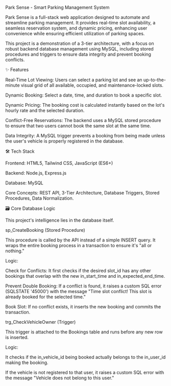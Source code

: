 Park Sense - Smart Parking Management System

Park Sense is a full-stack web application designed to automate and streamline parking management. It provides real-time slot availability, a seamless reservation system, and dynamic pricing, enhancing user convenience while ensuring efficient utilization of parking spaces.

This project is a demonstration of a 3-tier architecture, with a focus on robust backend database management using MySQL, including stored procedures and triggers to ensure data integrity and prevent booking conflicts.

✨ Features

Real-Time Lot Viewing: Users can select a parking lot and see an up-to-the-minute visual grid of all available, occupied, and maintenance-locked slots.

Dynamic Booking: Select a date, time, and duration to book a specific slot.

Dynamic Pricing: The booking cost is calculated instantly based on the lot's hourly rate and the selected duration.

Conflict-Free Reservations: The backend uses a MySQL stored procedure to ensure that two users cannot book the same slot at the same time.

Data Integrity: A MySQL trigger prevents a booking from being made unless the user's vehicle is properly registered in the database.

🛠️ Tech Stack

Frontend: HTML5, Tailwind CSS, JavaScript (ES6+)

Backend: Node.js, Express.js

Database: MySQL

Core Concepts: REST API, 3-Tier Architecture, Database Triggers, Stored Procedures, Data Normalization.

🗃️ Core Database Logic

This project's intelligence lies in the database itself.

sp_CreateBooking (Stored Procedure)

This procedure is called by the API instead of a simple INSERT query. It wraps the entire booking process in a transaction to ensure it's "all or nothing."

Logic:

Check for Conflicts: It first checks if the desired slot_id has any other bookings that overlap with the new in_start_time and in_expected_end_time.

Prevent Double Booking: If a conflict is found, it raises a custom SQL error (SQLSTATE '45000') with the message "Time slot conflict! This slot is already booked for the selected time."

Book Slot: If no conflict exists, it inserts the new booking and commits the transaction.

trg_CheckVehicleOwner (Trigger)

This trigger is attached to the Bookings table and runs before any new row is inserted.

Logic:

It checks if the in_vehicle_id being booked actually belongs to the in_user_id making the booking.

If the vehicle is not registered to that user, it raises a custom SQL error with the message "Vehicle does not belong to this user."

